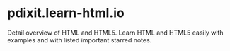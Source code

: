 # pdixit.learn-html.io
Detail overview of HTML and HTML5. Learn HTML and HTML5 easily with examples and with listed important starred notes.

